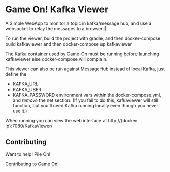 # Game On! Kafka Viewer

A Simple WebApp to monitor a topic in kafka/message hub, and use a websocket
to relay the messages to a browser.

To run the viewer, build the project with gradle,
and then docker-compose build kafkaviewer and then docker-compose up kafkaviewer

The Kafka container used by Game-On must be running before launching kafkaviewer else docker-compose will complain.

This viewer can also be run against MessageHub instead of local Kafka, just define the
 - KAFKA_URL
 - KAFKA_USER
 - KAFKA_PASSWORD
 environment vars within the docker-compose.yml, and _remove_ the net section. (If you fail to do this,
   kafkaviewer will still function, but you'll need Kafka running locally even though you never use it.)

 When running you can view the web interface at http://{docker ip}:7080/KafkaViewer/


## Contributing

Want to help! Pile On!

[Contributing to Game On!](https://github.com/gameontext/gameon/blob/master/CONTRIBUTING.md)
